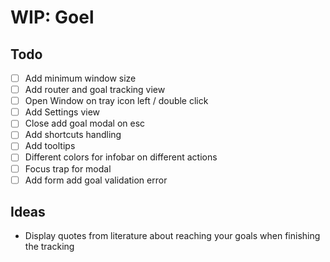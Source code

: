 # WIP: Goel

## Todo

- [ ] Add minimum window size
- [ ] Add router and goal tracking view
- [ ] Open Window on tray icon left / double click
- [ ] Add Settings view
- [ ] Close add goal modal on esc
- [ ] Add shortcuts handling
- [ ] Add tooltips
- [ ] Different colors for infobar on different actions
- [ ] Focus trap for modal
- [ ] Add form add goal validation error

## Ideas

- Display quotes from literature about reaching your goals when finishing the tracking
